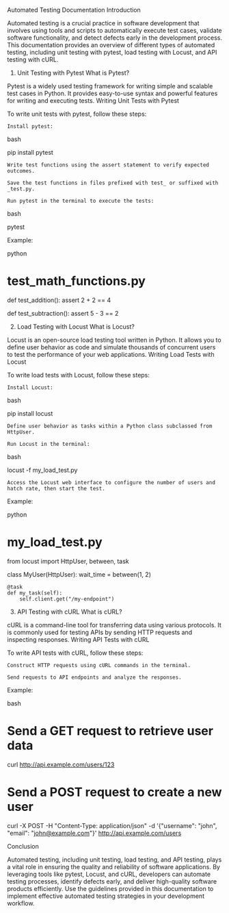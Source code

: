 Automated Testing Documentation
Introduction

Automated testing is a crucial practice in software development that involves using tools and scripts to automatically execute test cases, validate software functionality, and detect defects early in the development process. This documentation provides an overview of different types of automated testing, including unit testing with pytest, load testing with Locust, and API testing with cURL.

1. Unit Testing with Pytest
   What is Pytest?

Pytest is a widely used testing framework for writing simple and scalable test cases in Python. It provides easy-to-use syntax and powerful features for writing and executing tests.
Writing Unit Tests with Pytest

To write unit tests with pytest, follow these steps:

    Install pytest:

bash

pip install pytest

    Write test functions using the assert statement to verify expected outcomes.

    Save the test functions in files prefixed with test_ or suffixed with _test.py.

    Run pytest in the terminal to execute the tests:

bash

pytest

Example:

python

# test_math_functions.py

def test_addition():
assert 2 + 2 == 4

def test_subtraction():
assert 5 - 3 == 2

2. Load Testing with Locust
   What is Locust?

Locust is an open-source load testing tool written in Python. It allows you to define user behavior as code and simulate thousands of concurrent users to test the performance of your web applications.
Writing Load Tests with Locust

To write load tests with Locust, follow these steps:

    Install Locust:

bash

pip install locust

    Define user behavior as tasks within a Python class subclassed from HttpUser.

    Run Locust in the terminal:

bash

locust -f my_load_test.py

    Access the Locust web interface to configure the number of users and hatch rate, then start the test.

Example:

python

# my_load_test.py

from locust import HttpUser, between, task

class MyUser(HttpUser):
wait_time = between(1, 2)

    @task
    def my_task(self):
        self.client.get("/my-endpoint")

3. API Testing with cURL
   What is cURL?

cURL is a command-line tool for transferring data using various protocols. It is commonly used for testing APIs by sending HTTP requests and inspecting responses.
Writing API Tests with cURL

To write API tests with cURL, follow these steps:

    Construct HTTP requests using cURL commands in the terminal.

    Send requests to API endpoints and analyze the responses.

Example:

bash

# Send a GET request to retrieve user data

curl http://api.example.com/users/123

# Send a POST request to create a new user

curl -X POST -H "Content-Type: application/json" -d '{"username": "john", "email": "john@example.com"}' http://api.example.com/users

Conclusion

Automated testing, including unit testing, load testing, and API testing, plays a vital role in ensuring the quality and reliability of software applications. By leveraging tools like pytest, Locust, and cURL, developers can automate testing processes, identify defects early, and deliver high-quality software products efficiently. Use the guidelines provided in this documentation to implement effective automated testing strategies in your development workflow.
